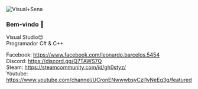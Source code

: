 ![Visual+Sena](https://user-images.githubusercontent.com/82356894/116645157-92795a80-a94b-11eb-9ec8-3e44000055b8.png)
### Bem-vindo 👋

Visual Studio:heart_eyes:  
Programador C# & C++  

Facebook: https://www.facebook.com/leonardo.barcelos.5454  
Discord: https://discord.gg/Q7TAWS7Q  
Steam: https://steamcommunity.com/id/gh0styz/   
Youtube: https://www.youtube.com/channel/UCronENwwwbsyCzI1yNeEg3g/featured


